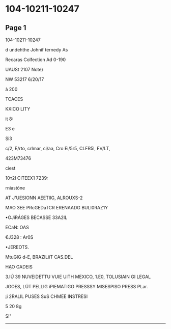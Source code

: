# 104-10211-10247

## Page 1

104-10211-10247

d undehthe Johnif ternedy As

Recaras Colfection Ad 0-190

UAUSt 2107 Note)

NW 53217 6/20/17

à 200

TCACES

KXICO LITY

it 8:

E3 e

Si3

c/2, E/rto, crlmar, ci/aa, Cro Ei/5r5, CLFR5l, FV/LT,

423M73476

ciest

10т2І CITEEX1 7239:

rniastóne

AT J'UESIONN AEETIIG, ALROUXS-2

MAO 3EE PRcGEDaTCR ERENAADG BULI0RAZ1Y

•OJiRÁGES BECASSE 33A2IL

ECaN: OAS

€J328 : Ar0S

•JEREOTS.

MtuGlG d-E, BRAZILiiT CAS.DEL

HẠO GADEIS

3.IÚ 39 NUVEIDETTU VUIE UITH MEXICO, 1.E0, TOLUSIAIN GI LEGAL

JGOES, LÚT PELLIG iPIEMATIGO PRESSSY MISESPISO PRESS PLar.

¡i 2RALIL PUSES SuS CHMEE INSTRESI

5 20 8g

S!"

---

